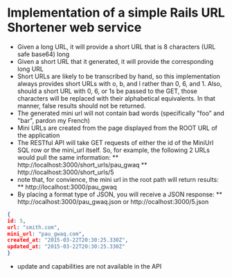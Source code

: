 # Implementation of a simple Rails URL Shortener web service

  *   Given a long URL, it will provide a short URL that is 8 characters (URL safe base64) long
  *   Given a short URL that it generated, it will provide the corresponding long URL
  *   Short URLs are likely to be transcribed by hand, so this
implementation always provides short URLs with o, b, and l rather than
0, 6, and 1. Also, should a short URL with 0, 6, or 1s be passed to the
GET, those characters will be replaced with their alphabetical
equivalents. In that manner, false results should not be returned.
  *   The generated mini url will not contain bad words (specifically "foo" and "bar", pardon my French)
  *   Mini URLs are created from the page displayed from the ROOT URL of the application
  *   The RESTful API will take GET requests of either the id of the
MiniUrl SQL row or the mini_url itself. So, for example, the following
2 URLs would pull the same information:
  **   http://localhost:3000/short_urls/pau_gwaq
  **   http://localhost:3000/short_urls/5
  * note that, for convience, the mini url in the root path will return
results:
  **   http://localhost:3000/pau_gwaq
  * By placing a format type of JSON, you will receive a JSON response:
  ** http://ocalhost:3000/pau_gwaq.json or http://ocalhost:3000/5.json
```JSON
{
id: 5,
url: "smith.com",
mini_url: "pau_gwaq.com",
created_at: "2015-03-22T20:30:25.330Z",
updated_at: "2015-03-22T20:30:25.330Z"
}
```
  * update and capabilities are not available in the API 
  

